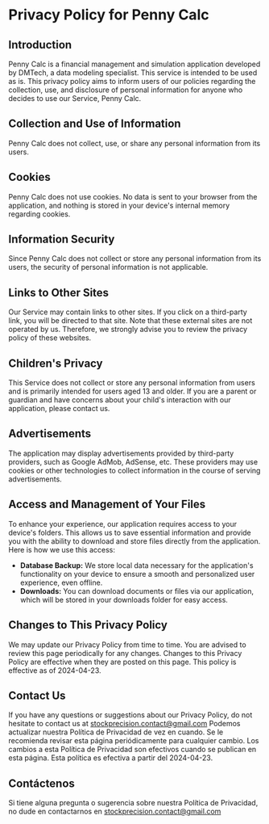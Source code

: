 # Privacy Policy for Penny Calc

## Introduction
Penny Calc is a financial management and simulation application developed by DMTech, a data modeling specialist. This service is intended to be used as is. This privacy policy aims to inform users of our policies regarding the collection, use, and disclosure of personal information for anyone who decides to use our Service, Penny Calc.

## Collection and Use of Information
Penny Calc does not collect, use, or share any personal information from its users.

## Cookies
Penny Calc does not use cookies. No data is sent to your browser from the application, and nothing is stored in your device's internal memory regarding cookies.

## Information Security
Since Penny Calc does not collect or store any personal information from its users, the security of personal information is not applicable.

## Links to Other Sites
Our Service may contain links to other sites. If you click on a third-party link, you will be directed to that site. Note that these external sites are not operated by us. Therefore, we strongly advise you to review the privacy policy of these websites.

## Children's Privacy
This Service does not collect or store any personal information from users and is primarily intended for users aged 13 and older. If you are a parent or guardian and have concerns about your child's interaction with our application, please contact us.

## Advertisements
The application may display advertisements provided by third-party providers, such as Google AdMob, AdSense, etc. These providers may use cookies or other technologies to collect information in the course of serving advertisements.

## Access and Management of Your Files
To enhance your experience, our application requires access to your device's folders. This allows us to save essential information and provide you with the ability to download and store files directly from the application. Here is how we use this access:

- **Database Backup:** We store local data necessary for the application's functionality on your device to ensure a smooth and personalized user experience, even offline.
- **Downloads:** You can download documents or files via our application, which will be stored in your downloads folder for easy access.

## Changes to This Privacy Policy
We may update our Privacy Policy from time to time. You are advised to review this page periodically for any changes. Changes to this Privacy Policy are effective when they are posted on this page. This policy is effective as of 2024-04-23.

## Contact Us
If you have any questions or suggestions about our Privacy Policy, do not hesitate to contact us at stockprecision.contact@gmail.com
Podemos actualizar nuestra Política de Privacidad de vez en cuando. Se le recomienda revisar esta página periódicamente para cualquier cambio. Los cambios a esta Política de Privacidad son efectivos cuando se publican en esta página. Esta política es efectiva a partir del 2024-04-23.

## Contáctenos
Si tiene alguna pregunta o sugerencia sobre nuestra Política de Privacidad, no dude en contactarnos en stockprecision.contact@gmail.com
